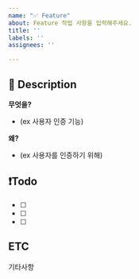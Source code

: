 ```yaml
---
name: "✅ Feature"
about: Feature 작업 사항을 입력해주세요.
title: ''
labels: ''
assignees: ''

---
```


## 📝 Description
**무엇을?**
- (ex 사용자 인증 기능)

**왜?**
- (ex 사용자를 인증하기 위해)

## ❗️Todo
- [ ] 
- [ ] 
- [ ]


## ETC
기타사항
